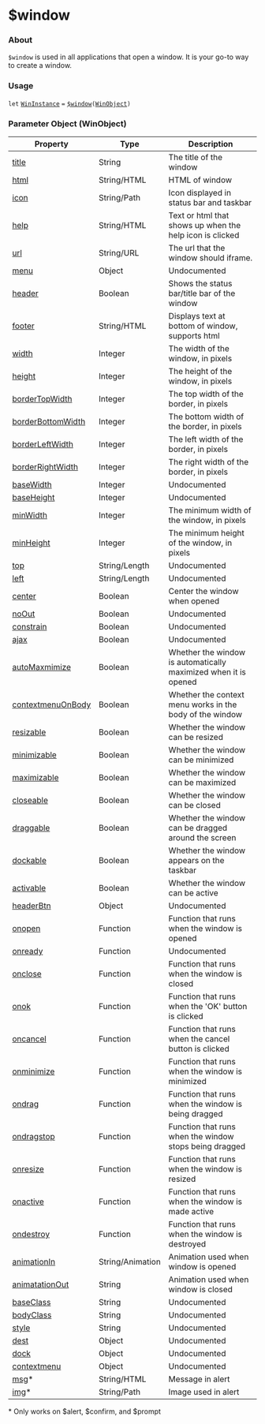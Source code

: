 # $window

### About

`$window` is used in all applications that open a window. It is your go-to way to create a window.

### Usage

`let` [`WinInstance`](wininstance/) `=` [`$window`](./)`(`[`WinObject`](winobject/)`)`

### Parameter Object (WinObject)

| Property                               | Type             | Description                                                     |
| -------------------------------------- | ---------------- | --------------------------------------------------------------- |
| [title](broken-reference)              | String           | The title of the window                                         |
| [html](broken-reference)               | String/HTML      | HTML of window                                                  |
| [icon](broken-reference)               | String/Path      | Icon displayed in status bar and taskbar                        |
| [help](broken-reference)               | String/HTML      | Text or html that shows up when the help icon is clicked        |
| [url](broken-reference)                | String/URL       | The url that the window should iframe.                          |
| [menu](wininstance/menu.md)            | Object           | Undocumented                                                    |
| [header](broken-reference)             | Boolean          | Shows the status bar/title bar of the window                    |
| [footer](broken-reference)             | String/HTML      | Displays text at bottom of window, supports html                |
| [width](broken-reference)              | Integer          | The width of the window, in pixels                              |
| [height](broken-reference)             | Integer          | The height of the window, in pixels                             |
| [borderTopWidth](broken-reference)     | Integer          | The top width of the border, in pixels                          |
| [borderBottomWidth](broken-reference)  | Integer          | The bottom width of the border, in pixels                       |
| [borderLeftWidth](broken-reference)    | Integer          | The left width of the border, in pixels                         |
| [borderRightWidth](broken-reference)   | Integer          | The right width of the border, in pixels                        |
| [baseWidth](broken-reference)          | Integer          | Undocumented                                                    |
| [baseHeight](broken-reference)         | Integer          | Undocumented                                                    |
| [minWidth](broken-reference)           | Integer          | The minimum width of the window, in pixels                      |
| [minHeight](broken-reference)          | Integer          | The minimum height of the window, in pixels                     |
| [top](broken-reference)                | String/Length    | Undocumented                                                    |
| [left](broken-reference)               | String/Length    | Undocumented                                                    |
| [center](broken-reference)             | Boolean          | Center the window when opened                                   |
| [noOut](broken-reference)              | Boolean          | Undocumented                                                    |
| [constrain](broken-reference)          | Boolean          | Undocumented                                                    |
| [ajax](broken-reference)               | Boolean          | Undocumented                                                    |
| [autoMaxmimize](broken-reference)      | Boolean          | Whether the window is automatically maximized when it is opened |
| [contextmenuOnBody](broken-reference)  | Boolean          | Whether the context menu works in the body of the window        |
| [resizable](broken-reference)          | Boolean          | Whether the window can be resized                               |
| [minimizable](broken-reference)        | Boolean          | Whether the window can be minimized                             |
| [maximizable](wininstance/maximize.md) | Boolean          | Whether the window can be maximized                             |
| [closeable](broken-reference)          | Boolean          | Whether the window can be closed                                |
| [draggable](broken-reference)          | Boolean          | Whether the window can be dragged around the screen             |
| [dockable](broken-reference)           | Boolean          | Whether the window appears on the taskbar                       |
| [activable](broken-reference)          | Boolean          | Whether the window can be active                                |
| [headerBtn](broken-reference)          | Object           | Undocumented                                                    |
| [onopen](broken-reference)             | Function         | Function that runs when the window is opened                    |
| [onready](broken-reference)            | Function         | Undocumented                                                    |
| [onclose](broken-reference)            | Function         | Function that runs when the window is closed                    |
| [onok](broken-reference)               | Function         | Function that runs when the 'OK' button is clicked              |
| [oncancel](broken-reference)           | Function         | Function that runs when the cancel button is clicked            |
| [onminimize](broken-reference)         | Function         | Function that runs when the window is minimized                 |
| [ondrag](broken-reference)             | Function         | Function that runs when the window is being dragged             |
| [ondragstop](broken-reference)         | Function         | Function that runs when the window stops being dragged          |
| [onresize](broken-reference)           | Function         | Function that runs when the window is resized                   |
| [onactive](broken-reference)           | Function         | Function that runs when the window is made active               |
| [ondestroy](broken-reference)          | Function         | Function that runs when the window is destroyed                 |
| [animationIn](broken-reference)        | String/Animation | Animation used when window is opened                            |
| [animatationOut](broken-reference)     | String           | Animation used when window is closed                            |
| [baseClass](broken-reference)          | String           | Undocumented                                                    |
| [bodyClass](broken-reference)          | String           | Undocumented                                                    |
| [style](broken-reference)              | String           | Undocumented                                                    |
| [dest](broken-reference)               | Object           | Undocumented                                                    |
| [dock](broken-reference)               | Object           | Undocumented                                                    |
| [contextmenu](broken-reference)        | Object           | Undocumented                                                    |
| [msg](broken-reference)\*              | String/HTML      | Message in alert                                                |
| [img](broken-reference)\*              | String/Path      | Image used in alert                                             |

\* Only works on $alert, $confirm, and $prompt
